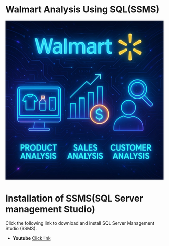 # Walmart Analysis Using SQL(SSMS)

![walmart data](https://github.com/ybalaji123/Walmart_SQL_Analysis/blob/main/walmart_image.jpg)

# Installation of SSMS(SQL Server management Studio)
Click the following link to download and install SQL Server Management Studio (SSMS).
- **Youtube** [Click link](https://www.youtube.com/watch?v=iaUXjTL_F9U)
